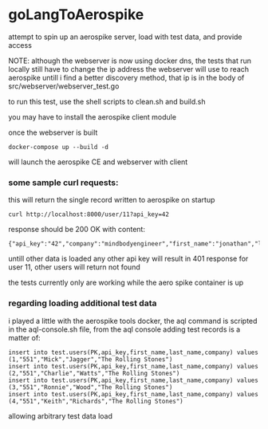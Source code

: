 # goLangToAerospike
attempt to spin up an aerospike server, load with test data, and provide access

NOTE: although the webserver is now using docker dns, the tests that run locally still have to change the ip address the webserver will use to reach aerospike untill i find a better discovery method, that ip is in the body of src/webserver/webserver_test.go

to run this test, use the shell scripts to clean.sh and build.sh

you may have to install the aerospike client module

once the webserver is built

    docker-compose up --build -d

will launch the aerospike CE and webserver with client

### some sample curl requests:

this will return the single record written to aerospike on startup

    curl http://localhost:8000/user/11?api_key=42

response should be 200 OK with content:

    {"api_key":"42","company":"mindbodyengineer","first_name":"jonathan","last_name":"wilson"}

untill other data is loaded any other api key will result in 401 response for user 11, other users will return not found

the tests currently only are working while the aero spike container is up

### regarding loading additional test data

i played a little with the aerospike tools docker, the aql command is scripted in the aql-console.sh file, from the aql console adding test records is a matter of:

    insert into test.users(PK,api_key,first_name,last_name,company) values (1,"551","Mick","Jagger","The Rolling Stones")
    insert into test.users(PK,api_key,first_name,last_name,company) values (2,"551","Charlie","Watts","The Rolling Stones")
    insert into test.users(PK,api_key,first_name,last_name,company) values (3,"551","Ronnie","Wood","The Rolling Stones")
    insert into test.users(PK,api_key,first_name,last_name,company) values (4,"551","Keith","Richards","The Rolling Stones")

allowing arbitrary test data load
